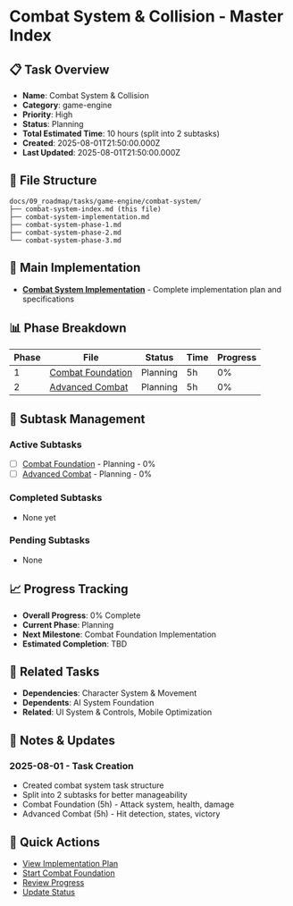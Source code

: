 # Combat System & Collision - Master Index

## 📋 Task Overview
- **Name**: Combat System & Collision
- **Category**: game-engine
- **Priority**: High
- **Status**: Planning
- **Total Estimated Time**: 10 hours (split into 2 subtasks)
- **Created**: 2025-08-01T21:50:00.000Z
- **Last Updated**: 2025-08-01T21:50:00.000Z

## 📁 File Structure
```
docs/09_roadmap/tasks/game-engine/combat-system/
├── combat-system-index.md (this file)
├── combat-system-implementation.md
├── combat-system-phase-1.md
├── combat-system-phase-2.md
└── combat-system-phase-3.md
```

## 🎯 Main Implementation
- **[Combat System Implementation](./combat-system-implementation.md)** - Complete implementation plan and specifications

## 📊 Phase Breakdown
| Phase | File | Status | Time | Progress |
|-------|------|--------|------|----------|
| 1 | [Combat Foundation](./combat-system-phase-1.md) | Planning | 5h | 0% |
| 2 | [Advanced Combat](./combat-system-phase-2.md) | Planning | 5h | 0% |

## 🔄 Subtask Management
### Active Subtasks
- [ ] [Combat Foundation](./combat-system-phase-1.md) - Planning - 0%
- [ ] [Advanced Combat](./combat-system-phase-2.md) - Planning - 0%

### Completed Subtasks
- None yet

### Pending Subtasks
- None

## 📈 Progress Tracking
- **Overall Progress**: 0% Complete
- **Current Phase**: Planning
- **Next Milestone**: Combat Foundation Implementation
- **Estimated Completion**: TBD

## 🔗 Related Tasks
- **Dependencies**: Character System & Movement
- **Dependents**: AI System Foundation
- **Related**: UI System & Controls, Mobile Optimization

## 📝 Notes & Updates
### 2025-08-01 - Task Creation
- Created combat system task structure
- Split into 2 subtasks for better manageability
- Combat Foundation (5h) - Attack system, health, damage
- Advanced Combat (5h) - Hit detection, states, victory

## 🚀 Quick Actions
- [View Implementation Plan](./combat-system-implementation.md)
- [Start Combat Foundation](./combat-system-phase-1.md)
- [Review Progress](#progress-tracking)
- [Update Status](#notes--updates) 